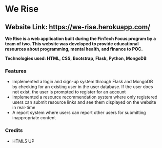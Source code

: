 # We Rise 
## Website Link: https://we-rise.herokuapp.com/ ## 
**We Rise is a web application built during the FinTech Focus program by a team of two. This website was developed to provide educational resources about programming, mental health, and finance to POC.**

**Technologies used: HTML, CSS, Bootstrap, Flask, Python, MongoDB**

### Features ###
- Implemented a login and sign-up system through Flask and MongoDB by checking for an existing user in the user database. If the user does not exist, the user is prompted to register for an account
- Implemented a resource recommendation system where only registered users can submit resource links and see them displayed on the website in real-time
- A report system where users can report other users for submitting inappropriate content

### Credits ###
- HTML5 UP
